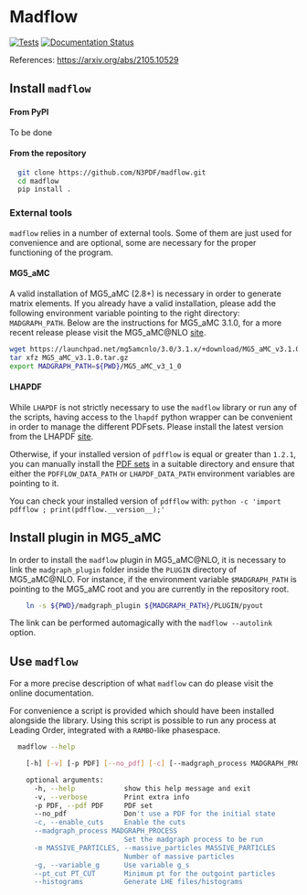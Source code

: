 # Madflow

[![Tests](https://github.com/N3PDF/madflow/actions/workflows/pytest.yml/badge.svg)](https://github.com/N3PDF/madflow/actions/workflows/pytest.yml)
[![Documentation Status](https://readthedocs.org/projects/madflow/badge/?version=latest)](https://madflow.readthedocs.io/en/latest/?badge=latest)

References: https://arxiv.org/abs/2105.10529

## Install `madflow`

#### From PyPI

To be done

#### From the repository

```bash
  git clone https://github.com/N3PDF/madflow.git
  cd madflow
  pip install .
```

### External tools

`madflow` relies in a number of external tools.
Some of them are just used for convenience and are optional, some are necessary for the proper functioning of the program.

#### MG5_aMC

A valid installation of MG5_aMC (2.8+) is necessary in order to generate matrix elements.
If you already have a valid installation, please add the following environment variable pointing to the right directory: `MADGRAPH_PATH`.
Below are the instructions for MG5_aMC 3.1.0, for a more recent release please visit the MG5_aMC@NLO [site](https://launchpad.net/mg5amcnlo).

```bash
wget https://launchpad.net/mg5amcnlo/3.0/3.1.x/+download/MG5_aMC_v3.1.0.tar.gz
tar xfz MG5_aMC_v3.1.0.tar.gz
export MADGRAPH_PATH=${PWD}/MG5_aMC_v3_1_0
```

#### LHAPDF

While `LHAPDF` is not strictly necessary to use the `madflow` library or run any of the scripts,
having access to the `lhapdf` python wrapper can be convenient in order to manage the different PDFsets.
Please install the latest version from the LHAPDF [site](https://lhapdf.hepforge.org/).

Otherwise, if your installed version of `pdfflow` is equal or greater than `1.2.1`,
you can manually install the [PDF sets](https://lhapdf.hepforge.org/pdfsets.html) in a suitable directory
and ensure that either the `PDFFLOW_DATA_PATH` or `LHAPDF_DATA_PATH` environment variables are pointing to it.

You can check your installed version of `pdfflow` with: `python -c 'import pdfflow ; print(pdfflow.__version__);'`

## Install plugin in MG5_aMC

In order to install the `madflow` plugin in MG5_aMC@NLO, it is necessary to link the `madgraph_plugin` folder inside the `PLUGIN` directory of MG5_aMC@NLO.
For instance, if the environment variable `$MADGRAPH_PATH` is pointing to the MG5_aMC root and you are currently in the repository root.

```bash
    ln -s ${PWD}/madgraph_plugin ${MADGRAPH_PATH}/PLUGIN/pyout
```

The link can be performed automagically with the `madflow --autolink` option.

## Use `madflow`

For a more precise description of what `madflow` can do please visit the online documentation.

For convenience a script is provided which should have been installed alongside the library.
Using this script is possible to run any process at Leading Order, integrated with a `RAMBO`-like phasespace.

```bash
  madflow --help
```
```bash
    [-h] [-v] [-p PDF] [--no_pdf] [-c] [--madgraph_process MADGRAPH_PROCESS] [-m MASSIVE_PARTICLES] [-g] [--pt_cut PT_CUT] [--histograms]

    optional arguments:
      -h, --help            show this help message and exit
      -v, --verbose         Print extra info
      -p PDF, --pdf PDF     PDF set
      --no_pdf              Don't use a PDF for the initial state
      -c, --enable_cuts     Enable the cuts
      --madgraph_process MADGRAPH_PROCESS
                            Set the madgraph process to be run
      -m MASSIVE_PARTICLES, --massive_particles MASSIVE_PARTICLES
                            Number of massive particles
      -g, --variable_g      Use variable g_s
      --pt_cut PT_CUT       Minimum pt for the outgoint particles
      --histograms          Generate LHE files/histograms
```
